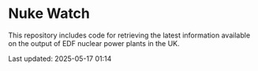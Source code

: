 # Nuke Watch

This repository includes code for retrieving the latest information available on the output of EDF nuclear power plants in the UK.

Last updated: 2025-05-17 01:14
